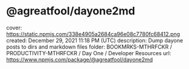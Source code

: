 # @agreatfool/dayone2md

cover: https://static.npmjs.com/338e4905a2684ca96e08c7780fc68412.png
created: December 29, 2021 11:18 PM (UTC)
description: Dump dayone posts to dirs and markdown files
folder: BOOKMRKS-MTHRFCKR / PRODUCTIVITY-MTHRFCKR / Day One / Developer Resources
url: https://www.npmjs.com/package/@agreatfool/dayone2md